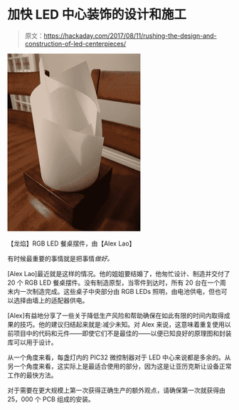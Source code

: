 # 加快 LED 中心装饰的设计和施工

> 原文：<https://hackaday.com/2017/08/11/rushing-the-design-and-construction-of-led-centerpieces/>

![](img/b72f136f58b72c2ab23c540b1c77d667.png)

【龙焰】RGB LED 餐桌摆件，由【Alex Lao】

有时候最重要的事情就是把事情*做好。*

[Alex Lao]最近就是这样的情况。他的姐姐要结婚了，他匆忙设计、制造并交付了 20 个 RGB LED 餐桌摆件。没有制造原型，当零件到达时，所有 20 台在一个周末内一次制造完成。这些桌子中央部分由 RGB LEDs 照明，由电池供电，但也可以选择由墙上的适配器供电。

[Alex]有益地分享了一些关于降低生产风险和帮助确保在如此有限的时间内取得成果的技巧。他的建议归结起来就是:减少未知。对 Alex 来说，这意味着重复使用以前项目中的代码和元件——即使它们不是最佳的——以便已知良好的原理图和封装库可以用于设计。

从一个角度来看，每盏灯内的 PIC32 微控制器对于 LED 中心来说都是多余的。从另一个角度来看，这实际上是最适合使用的部分，因为这是让亚历克斯让设备正常工作的最快方法。

对于需要在更大规模上第一次获得正确生产的额外观点，请确保第一次就获得由 25，000 个 PCB 组成的安装。